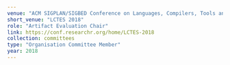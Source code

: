 ```yaml
---
venue: "ACM SIGPLAN/SIGBED Conference on Languages, Compilers, Tools and Theory for Embedded Systems"
short_venue: "LCTES 2018"
role: "Artifact Evaluation Chair"
link: https://conf.researchr.org/home/LCTES-2018
collection: committees
type: "Organisation Committee Member"
year: 2018
---
```

